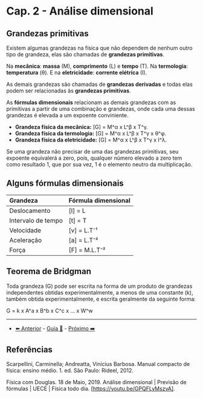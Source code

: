 # Cap. 2 - Análise dimensional

## Grandezas primitivas

Existem algumas grandezas na física que não dependem de nenhum outro tipo de grandeza, elas são chamadas de **grandezas primitivas**.

Na **mecânica**: **massa** (M), **comprimento** (L) e **tempo** (T). Na **termologia**: **temperatura** (θ). E na **eletricidade**: **corrente elétrica** (I).

As demais grandezas são chamadas de **grandezas derivadas** e todas elas podem ser relacionadas às **grandezas primitivas**.

As **fórmulas dimensionais** relacionam as demais grandezas com as primitivas a partir de uma combinação e grandezas, onde cada uma dessas grandezas é elevada a um expoente conviniente.

- **Grandeza física da mecânica:** [G] = M^α x L^β x T^γ.
- **Grandeza física da termologia:** [G] = M^α x L^β x T^γ x θ^φ.
- **Grandeza física da eletricidade:** [G] = M^α x L^β x T^γ x I^λ.

Se uma grandeza não precisar de uma das grandezas primitivas, seu expoente equivalerá a zero, pois, qualquer número elevado a zero tem como resultado 1, que por sua vez, 1 é o elemento neutro da multiplicação.

## Alguns fórmulas dimensionais

| Grandeza           | Fórmula dimensional |
| :----------------- | :------------------ |
| Deslocamento       | [l] = L             |
| Intervalo de tempo | [t] = T             |
| Velocidade         | [v] = L.T⁻¹         |
| Aceleração         | [a] = L.T⁻²         |
| Força              | [F] = M.L.T⁻²       |

## Teorema de Bridgman

Toda grandeza (G) pode ser escrita na forma de um produto de grandezas independentes obtidas experimentalmente, a menos de uma constante (k), também obtida experimentalmente, e escrita geralmente da seguinte forma:

G = k x A^a x B^b x C^c x ... x W^w

---

- [⬅️ Anterior](1-grandezas-e-vetores.md) - [Guia 📝](../guia-de-fisica.md) - [Próximo ➡️](3-cinematica.md)

## Referências

Scarpellini, Carminella; Andreatta, Vinícius Barbosa. Manual compacto de física: ensino médio. 1. ed. São Paulo: Rideel, 2012.

Física com Douglas. 18 de Maio, 2019. Análise dimensional | Previsão de fórmulas | UECE | Física todo dia. [https://youtu.be/GPQFLyMszvA].

